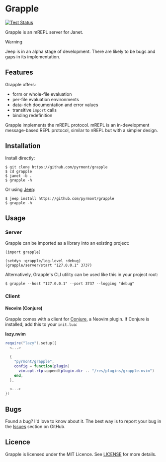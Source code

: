 # Grapple

[![Test Status][icon]][status]

[icon]: https://github.com/pyrmont/grapple/workflows/test/badge.svg
[status]: https://github.com/pyrmont/grapple/actions?query=workflow%3Atest

Grapple is an mREPL server for Janet.

> [!WARNING]
> Jeep is in an alpha stage of development. There are likely to be bugs and
> gaps in its implementation.

## Features

Grapple offers:

- form or whole-file evaluation
- per-file evaluation environments
- data-rich documentation and error values
- transitive `import` calls
- binding redefinition

Grapple implements the mREPL protocol. mREPL is an in-development message-based
REPL protocol, similar to nREPL but with a simpler design.

## Installation

Install directly:

```console
$ git clone https://github.com/pyrmont/grapple
$ cd grapple
$ janet -b .
$ grapple -h
```

Or using [Jeep][]:

```console
$ jeep install https://github.com/pyrmont/grapple
$ grapple -h
```

[Jeep]: https://github.com/pyrmont/grapple

## Usage

### Server

Grapple can be imported as a library into an existing project:

```janet
(import grapple)

(setdyn :grapple/log-level :debug)
(grapple/server/start "127.0.0.1" 3737)
```

Alternatively, Grapple's CLI utility can be used like this in your project
root:

```shell
$ grapple --host "127.0.0.1" --port 3737 --logging "debug"
```

### Client

#### Neovim (Conjure)

Grapple comes with a client for [Conjure][], a Neovim plugin. If Conjure is installed,
add this to your `init.lua`:

**lazy.nvim**

```lua
require("lazy").setup({
  <...>

  {
    "pyrmont/grapple",
    config = function(plugin)
      vim.opt.rtp:append(plugin.dir .. "/res/plugins/grapple.nvim")
    end,
  },

  <...>
})
```

[Conjure]: https://conjure.oli.me.uk

## Bugs

Found a bug? I'd love to know about it. The best way is to report your bug in
the [Issues][] section on GitHub.

[Issues]: https://github.com/pyrmont/grapple/issues

## Licence

Grapple is licensed under the MIT Licence. See [LICENSE][] for more details.

[LICENSE]: https://github.com/pyrmont/grapple/blob/master/LICENSE
